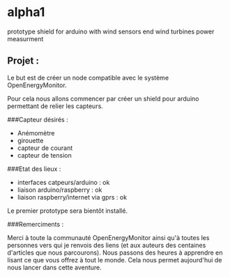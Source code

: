 alpha1
======

prototype shield for arduino with wind sensors end wind turbines power measurment

Projet :
--------

Le but est de créer un node compatible avec le système OpenEnergyMonitor.

Pour cela nous allons commencer par créer un shield pour arduino permettant de relier les capteurs.

###Capteur désirés :

- Anémomètre
- girouette
- capteur de courant
- capteur de tension 

###Etat des lieux :
 - interfaces catpeurs/arduino : ok
 - liaison arduino/raspberry : ok
 - liaison raspberry/internet via gprs : ok

Le premier prototype sera bientôt installé.

###Remerciments :

Merci à toute la communauté OpenEnergyMonitor ainsi qu'à toutes les personnes vers qui je renvois des liens (et aux auteurs des centaines d'articles que nous parcourons). Nous passons des heures à apprendre en lisant ce que vous offrez à tout le monde. Cela nous permet aujourd'hui de nous lancer dans cette aventure.

